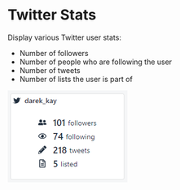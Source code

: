 # Twitter Stats

Display various Twitter user stats:

- Number of followers
- Number of people who are following the user
- Number of tweets
- Number of lists the user is part of

![](./img/twitter-stats.png)
